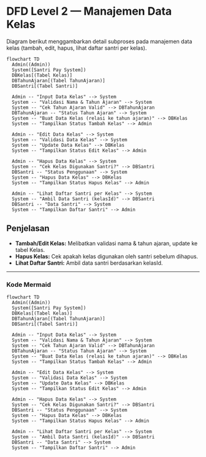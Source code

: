 # DFD Level 2 — Manajemen Data Kelas

Diagram berikut menggambarkan detail subproses pada manajemen data kelas (tambah, edit, hapus, lihat daftar santri per kelas).

```mermaid
flowchart TD
  Admin((Admin))
  System([Santri Pay System])
  DBKelas[(Tabel Kelas)]
  DBTahunAjaran[(Tabel TahunAjaran)]
  DBSantri[(Tabel Santri)]

  Admin -- "Input Data Kelas" --> System
  System -- "Validasi Nama & Tahun Ajaran" --> System
  System -- "Cek Tahun Ajaran Valid" --> DBTahunAjaran
  DBTahunAjaran -- "Status Tahun Ajaran" --> System
  System -- "Buat Data Kelas (relasi ke tahun ajaran)" --> DBKelas
  System -- "Tampilkan Status Tambah Kelas" --> Admin

  Admin -- "Edit Data Kelas" --> System
  System -- "Validasi Data Kelas" --> System
  System -- "Update Data Kelas" --> DBKelas
  System -- "Tampilkan Status Edit Kelas" --> Admin

  Admin -- "Hapus Data Kelas" --> System
  System -- "Cek Kelas Digunakan Santri?" --> DBSantri
  DBSantri -- "Status Penggunaan" --> System
  System -- "Hapus Data Kelas" --> DBKelas
  System -- "Tampilkan Status Hapus Kelas" --> Admin

  Admin -- "Lihat Daftar Santri per Kelas" --> System
  System -- "Ambil Data Santri (kelasId)" --> DBSantri
  DBSantri -- "Data Santri" --> System
  System -- "Tampilkan Daftar Santri" --> Admin
```

## Penjelasan
- **Tambah/Edit Kelas:** Melibatkan validasi nama & tahun ajaran, update ke tabel Kelas.
- **Hapus Kelas:** Cek apakah kelas digunakan oleh santri sebelum dihapus.
- **Lihat Daftar Santri:** Ambil data santri berdasarkan kelasId.

---

### Kode Mermaid
```mermaid
flowchart TD
  Admin((Admin))
  System([Santri Pay System])
  DBKelas[(Tabel Kelas)]
  DBTahunAjaran[(Tabel TahunAjaran)]
  DBSantri[(Tabel Santri)]

  Admin -- "Input Data Kelas" --> System
  System -- "Validasi Nama & Tahun Ajaran" --> System
  System -- "Cek Tahun Ajaran Valid" --> DBTahunAjaran
  DBTahunAjaran -- "Status Tahun Ajaran" --> System
  System -- "Buat Data Kelas (relasi ke tahun ajaran)" --> DBKelas
  System -- "Tampilkan Status Tambah Kelas" --> Admin

  Admin -- "Edit Data Kelas" --> System
  System -- "Validasi Data Kelas" --> System
  System -- "Update Data Kelas" --> DBKelas
  System -- "Tampilkan Status Edit Kelas" --> Admin

  Admin -- "Hapus Data Kelas" --> System
  System -- "Cek Kelas Digunakan Santri?" --> DBSantri
  DBSantri -- "Status Penggunaan" --> System
  System -- "Hapus Data Kelas" --> DBKelas
  System -- "Tampilkan Status Hapus Kelas" --> Admin

  Admin -- "Lihat Daftar Santri per Kelas" --> System
  System -- "Ambil Data Santri (kelasId)" --> DBSantri
  DBSantri -- "Data Santri" --> System
  System -- "Tampilkan Daftar Santri" --> Admin
``` 